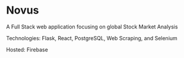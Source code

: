 # Novus
A Full Stack web application focusing on global Stock Market Analysis

Technologies: Flask, React, PostgreSQL, Web Scraping, and Selenium

Hosted: Firebase
